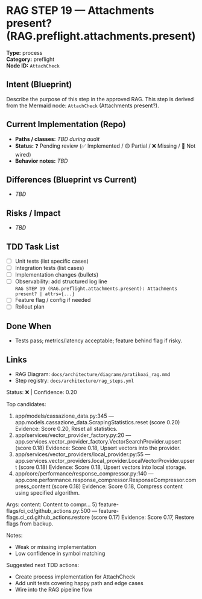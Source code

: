 # RAG STEP 19 — Attachments present? (RAG.preflight.attachments.present)

**Type:** process  
**Category:** preflight  
**Node ID:** `AttachCheck`

## Intent (Blueprint)
Describe the purpose of this step in the approved RAG. This step is derived from the Mermaid node: `AttachCheck` (Attachments present?).

## Current Implementation (Repo)
- **Paths / classes:** _TBD during audit_
- **Status:** ❓ Pending review (✅ Implemented / 🟡 Partial / ❌ Missing / 🔌 Not wired)
- **Behavior notes:** _TBD_

## Differences (Blueprint vs Current)
- _TBD_

## Risks / Impact
- _TBD_

## TDD Task List
- [ ] Unit tests (list specific cases)
- [ ] Integration tests (list cases)
- [ ] Implementation changes (bullets)
- [ ] Observability: add structured log line  
  `RAG STEP 19 (RAG.preflight.attachments.present): Attachments present? | attrs={...}`
- [ ] Feature flag / config if needed
- [ ] Rollout plan

## Done When
- Tests pass; metrics/latency acceptable; feature behind flag if risky.

## Links
- RAG Diagram: `docs/architecture/diagrams/pratikoai_rag.mmd`
- Step registry: `docs/architecture/rag_steps.yml`


<!-- AUTO-AUDIT:BEGIN -->
Status: ❌  |  Confidence: 0.20

Top candidates:
1) app/models/cassazione_data.py:345 — app.models.cassazione_data.ScrapingStatistics.reset (score 0.20)
   Evidence: Score 0.20, Reset all statistics.
2) app/services/vector_provider_factory.py:20 — app.services.vector_provider_factory.VectorSearchProvider.upsert (score 0.18)
   Evidence: Score 0.18, Upsert vectors into the provider.
3) app/services/vector_providers/local_provider.py:55 — app.services.vector_providers.local_provider.LocalVectorProvider.upsert (score 0.18)
   Evidence: Score 0.18, Upsert vectors into local storage.
4) app/core/performance/response_compressor.py:140 — app.core.performance.response_compressor.ResponseCompressor.compress_content (score 0.18)
   Evidence: Score 0.18, Compress content using specified algorithm.

Args:
    content: Content to compr...
5) feature-flags/ci_cd/github_actions.py:500 — feature-flags.ci_cd.github_actions.restore (score 0.17)
   Evidence: Score 0.17, Restore flags from backup.

Notes:
- Weak or missing implementation
- Low confidence in symbol matching

Suggested next TDD actions:
- Create process implementation for AttachCheck
- Add unit tests covering happy path and edge cases
- Wire into the RAG pipeline flow
<!-- AUTO-AUDIT:END -->
